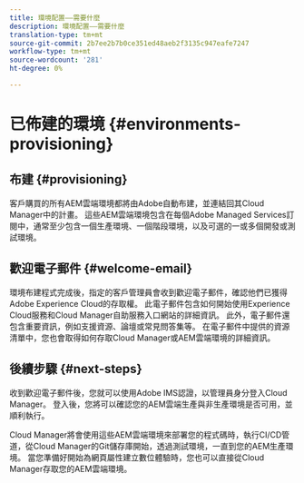 ```yaml
---
title: 環境配置——需要什麼
description: 環境配置——需要什麼
translation-type: tm+mt
source-git-commit: 2b7ee2b7b0ce351ed48aeb2f3135c947eafe7247
workflow-type: tm+mt
source-wordcount: '281'
ht-degree: 0%

---
```



# 已佈建的環境 {#environments-provisioning}

## 布建 {#provisioning}

客戶購買的所有AEM雲端環境都將由Adobe自動布建，並連結回其Cloud Manager中的計畫。 這些AEM雲端環境包含在每個Adobe Managed Services訂閱中，通常至少包含一個生產環境、一個階段環境，以及可選的一或多個開發或測試環境。

## 歡迎電子郵件 {#welcome-email}

環境布建程式完成後，指定的客戶管理員會收到歡迎電子郵件，確認他們已獲得Adobe Experience Cloud的存取權。 此電子郵件包含如何開始使用Experience Cloud服務和Cloud Manager自助服務入口網站的詳細資訊。 此外，電子郵件還包含重要資訊，例如支援資源、論壇或常見問答集等。 在電子郵件中提供的資源清單中，您也會取得如何存取Cloud Manager或AEM雲端環境的詳細資訊。

## 後續步驟 {#next-steps}

收到歡迎電子郵件後，您就可以使用Adobe IMS認證，以管理員身分登入Cloud Manager。 登入後，您將可以確認您的AEM雲端生產與非生產環境是否可用，並順利執行。

Cloud Manager將會使用這些AEM雲端環境來部署您的程式碼時，執行CI/CD管道，從Cloud Manager的Git儲存庫開始，透過測試環境，一直到您的AEM生產環境。 當您準備好開始為網頁屬性建立數位體驗時，您也可以直接從Cloud Manager存取您的AEM雲端環境。